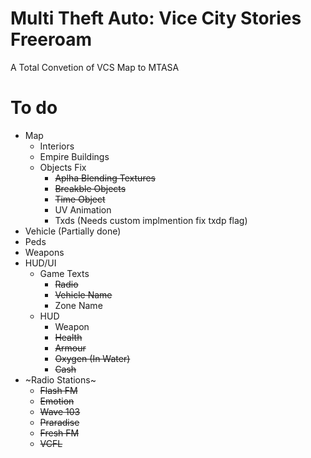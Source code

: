 # Multi Theft Auto: Vice City Stories Freeroam 
A Total Convetion of VCS Map to MTASA
# To do
* Map
  * Interiors
  * Empire Buildings
  * Objects Fix
    * ~~Aplha Blending Textures~~
    * ~~Breakble Objects~~
    * ~~Time Object~~
    * UV Animation
    * Txds (Needs custom implmention fix txdp flag)
* Vehicle (Partially done)
* Peds
* Weapons
* HUD/UI
  * Game Texts
    * ~~Radio~~
    * ~~Vehicle Name~~
    * Zone Name
  * HUD
    * Weapon
    * ~~Health~~
    * ~~Armour~~
    * ~~Oxygen (In Water)~~
    * ~~Cash~~
* ~Radio Stations~
    * ~~Flash FM~~
    * ~~Emotion~~
    * ~~Wave 103~~
    * ~~Praradise~~
    * ~~Fresh FM~~
    * ~~VCFL~~
